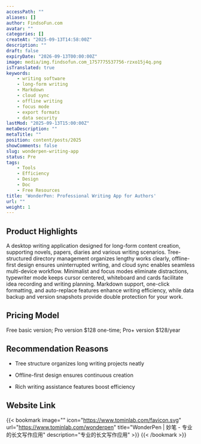 ```yaml
---
accessPath: ""
aliases: []
author: FindsoFun.com
avatar: ""
categories: []
createAt: "2025-09-13T14:58:00Z"
description: ""
draft: false
expiryDate: "2026-09-13T00:00:00Z"
image: media/img.findsofun.com_1757775537756-rzxo15j4q.png
isTranslated: true
keywords:
    - writing software
    - long-form writing
    - Markdown
    - cloud sync
    - offline writing
    - focus mode
    - export formats
    - data security
lastMod: "2025-09-13T15:00:00Z"
metaDescription: ""
metaTitle: ""
position: content/posts/2025
showComments: false
slug: wonderpen-writing-app
status: Pre
tags:
    - Tools
    - Efficiency
    - Design
    - Doc
    - Free Resources
title: 'WonderPen: Professional Writing App for Authors'
url: ""
weight: 1
---
```

## Product Highlights
A desktop writing application designed for long-form content creation, supporting novels, papers, diaries and various writing scenarios.
Tree-structured directory management organizes lengthy works clearly, offline-first design ensures uninterrupted writing, and cloud sync enables seamless multi-device workflow.
Minimalist and focus modes eliminate distractions, typewriter mode keeps cursor centered, whiteboard and cards facilitate idea recording and writing planning.
Markdown support, one-click formatting, and auto-replace features enhance writing efficiency, while data backup and version snapshots provide double protection for your work.

## Pricing Model
<!--more-->Free basic version; Pro version $128 one-time; Pro+ version $128/year

## Recommendation Reasons
- Tree structure organizes long writing projects neatly

- Offline-first design ensures continuous creation

- Rich writing assistance features boost efficiency

## Website Link
{{< bookmark image="<no value>" icon="https://www.tominlab.com/favicon.svg" url="https://www.tominlab.com/wonderpen" title="WonderPen | 妙笔 - 专业的长文写作应用" description="专业的长文写作应用" >}}
{{< /bookmark >}}

